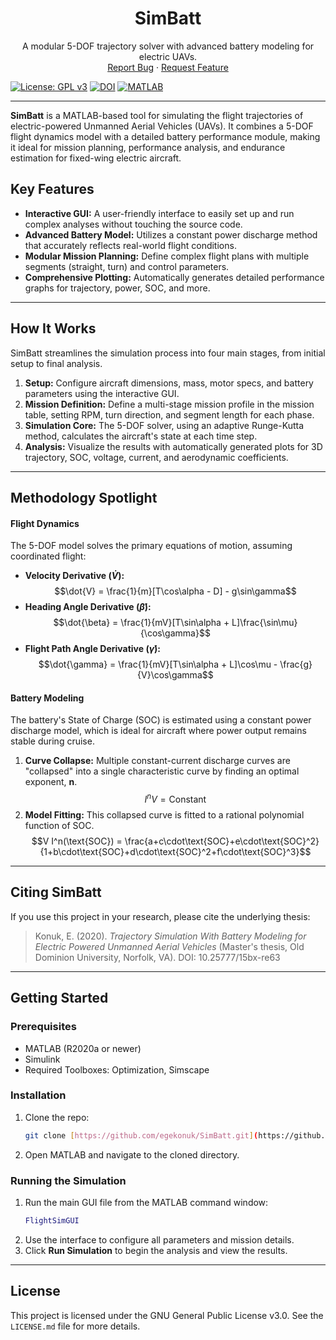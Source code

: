 <div align="center">
  <h1 align="center">SimBatt</h1>
  <p align="center">
    A modular 5-DOF trajectory solver with advanced battery modeling for electric UAVs.
    <br />
    <a href="https://github.com/egekonuk/SimBatt/issues">Report Bug</a>
    ·
    <a href="https://github.com/egekonuk/SimBatt/issues">Request Feature</a>
  </p>
</div>

[![License: GPL v3](https://img.shields.io/badge/License-GPLv3-blue.svg)](https://www.gnu.org/licenses/gpl-3.0) [![DOI](https://img.shields.io/badge/Cite-10.25777/15bx--re63-brightgreen.svg)](https://doi.org/10.25777/15bx-re63) [![MATLAB](https://img.shields.io/badge/MATLAB-R2020a%2B-orange)](https://www.mathworks.com/)

---

**SimBatt** is a MATLAB-based tool for simulating the flight trajectories of electric-powered Unmanned Aerial Vehicles (UAVs). It combines a 5-DOF flight dynamics model with a detailed battery performance module, making it ideal for mission planning, performance analysis, and endurance estimation for fixed-wing electric aircraft.

## Key Features

-   **Interactive GUI:** A user-friendly interface to easily set up and run complex analyses without touching the source code.
-   **Advanced Battery Model:** Utilizes a constant power discharge method that accurately reflects real-world flight conditions.
-   **Modular Mission Planning:** Define complex flight plans with multiple segments (straight, turn) and control parameters.
-   **Comprehensive Plotting:** Automatically generates detailed performance graphs for trajectory, power, SOC, and more.

---

## How It Works

SimBatt streamlines the simulation process into four main stages, from initial setup to final analysis.

1.  **Setup:** Configure aircraft dimensions, mass, motor specs, and battery parameters using the interactive GUI.
2.  **Mission Definition:** Define a multi-stage mission profile in the mission table, setting RPM, turn direction, and segment length for each phase.
3.  **Simulation Core:** The 5-DOF solver, using an adaptive Runge-Kutta method, calculates the aircraft's state at each time step.
4.  **Analysis:** Visualize the results with automatically generated plots for 3D trajectory, SOC, voltage, current, and aerodynamic coefficients.

---

## Methodology Spotlight

#### Flight Dynamics
The 5-DOF model solves the primary equations of motion, assuming coordinated flight:

* **Velocity Derivative ($\dot{V}$):**
    $$\dot{V} = \frac{1}{m}[T\cos\alpha - D] - g\sin\gamma$$
* **Heading Angle Derivative ($\dot{\beta}$):**
    $$\dot{\beta} = \frac{1}{mV}[T\sin\alpha + L]\frac{\sin\mu}{\cos\gamma}$$
* **Flight Path Angle Derivative ($\dot{\gamma}$):**
    $$\dot{\gamma} = \frac{1}{mV}[T\sin\alpha + L]\cos\mu - \frac{g}{V}\cos\gamma$$

#### Battery Modeling
The battery's State of Charge (SOC) is estimated using a constant power discharge model, which is ideal for aircraft where power output remains stable during cruise.

1.  **Curve Collapse:** Multiple constant-current discharge curves are "collapsed" into a single characteristic curve by finding an optimal exponent, **n**.
    $$I^n V = \text{Constant}$$
2.  **Model Fitting:** This collapsed curve is fitted to a rational polynomial function of SOC.
    $$V I^n(\text{SOC}) = \frac{a+c\cdot\text{SOC}+e\cdot\text{SOC}^2}{1+b\cdot\text{SOC}+d\cdot\text{SOC}^2+f\cdot\text{SOC}^3}$$

---
## Citing SimBatt

If you use this project in your research, please cite the underlying thesis:

> Konuk, E. (2020). *Trajectory Simulation With Battery Modeling for Electric Powered Unmanned Aerial Vehicles* (Master's thesis, Old Dominion University, Norfolk, VA). DOI: 10.25777/15bx-re63

---

## Getting Started

### Prerequisites
* MATLAB (R2020a or newer)
* Simulink
* Required Toolboxes: Optimization, Simscape

### Installation
1.  Clone the repo:
    ```sh
    git clone [https://github.com/egekonuk/SimBatt.git](https://github.com/egekonuk/SimBatt.git)
    ```
2.  Open MATLAB and navigate to the cloned directory.

### Running the Simulation
1.  Run the main GUI file from the MATLAB command window:
    ```matlab
    FlightSimGUI
    ```
2.  Use the interface to configure all parameters and mission details.
3.  Click **Run Simulation** to begin the analysis and view the results.

---

## License

This project is licensed under the GNU General Public License v3.0. See the `LICENSE.md` file for more details.
